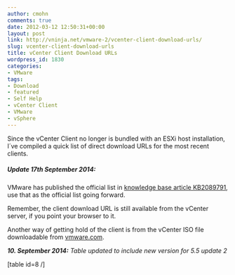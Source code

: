 ```yaml
---
author: cmohn
comments: true
date: 2012-03-12 12:50:31+00:00
layout: post
link: http://vninja.net/vmware-2/vcenter-client-download-urls/
slug: vcenter-client-download-urls
title: vCenter Client Download URLs
wordpress_id: 1830
categories:
- VMware
tags:
- Download
- featured
- Self Help
- vCenter Client
- VMware
- vSphere
---
```


Since the vCenter Client no longer is bundled with an ESXi host installation, I´ve compiled a quick list of direct download URLs for the most recent clients.



##### Update 17th September 2014:
VMware has published the official list in [knowledge base article KB2089791](http://kb.vmware.com/selfservice/microsites/search.do?language=en_US&cmd=displayKC&externalId=2089791), use that as the official list going forward.



Remember, the client download URL is still available from the vCenter server, if you point your browser to it.

Another way of getting hold of the client is from the vCenter ISO file downloadable from [vmware.com](http://vmware.com).

_**10. September 2014:** Table updated to include new version for 5.5 update 2_

[table id=8 /]
